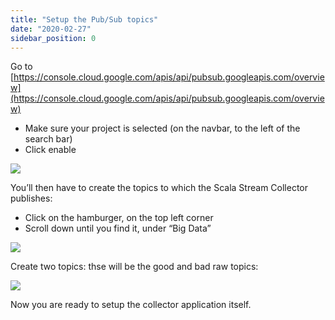 ```yaml
---
title: "Setup the Pub/Sub topics"
date: "2020-02-27"
sidebar_position: 0
---
```


Go to [https://console.cloud.google.com/apis/api/pubsub.googleapis.com/overview](https://console.cloud.google.com/apis/api/pubsub.googleapis.com/overview)

- Make sure your project is selected (on the navbar, to the left of the search bar)
- Click enable

![](images/gcloud-enable-pubsub-1.png)

You’ll then have to create the topics to which the Scala Stream Collector publishes:

- Click on the hamburger, on the top left corner
- Scroll down until you find it, under “Big Data”

![](images/gcloud-enable-pubsub-2.png)

Create two topics: thse will be the good and bad raw topics:

![](images/gcloud-enable-pubsub-3.png)

Now you are ready to setup the collector application itself.
